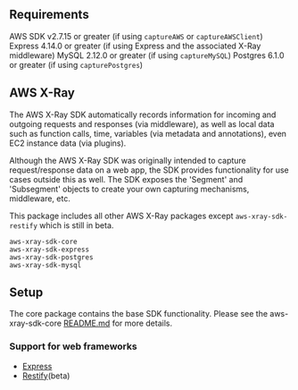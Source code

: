 
## Requirements

AWS SDK v2.7.15 or greater (if using `captureAWS` or `captureAWSClient`)
Express 4.14.0 or greater (if using Express and the associated X-Ray middleware)
MySQL 2.12.0 or greater (if using `captureMySQL`)
Postgres 6.1.0 or greater (if using `capturePostgres`)

## AWS X-Ray

The AWS X-Ray SDK automatically records information for incoming and outgoing requests and responses (via middleware), as well as local data
such as function calls, time, variables (via metadata and annotations), even EC2 instance data (via plugins).

Although the AWS X-Ray SDK was originally intended to capture request/response data on a web app, the SDK provides functionality for use cases
outside this as well. The SDK exposes the 'Segment' and 'Subsegment' objects to create your own capturing mechanisms, middleware, etc.

This package includes all other AWS X-Ray packages except `aws-xray-sdk-restify` which is still in beta.

    aws-xray-sdk-core
    aws-xray-sdk-express
    aws-xray-sdk-postgres
    aws-xray-sdk-mysql

## Setup

The core package contains the base SDK functionality.  Please see the aws-xray-sdk-core [README.md](https://github.com/aws/aws-xray-sdk-node/tree/master/packages/core/README.md) for more details.

### Support for web frameworks

* [Express](https://github.com/aws/aws-xray-sdk-node/tree/master/packages/express)
* [Restify](https://github.com/aws/aws-xray-sdk-node/tree/master/packages/restify)(beta)
